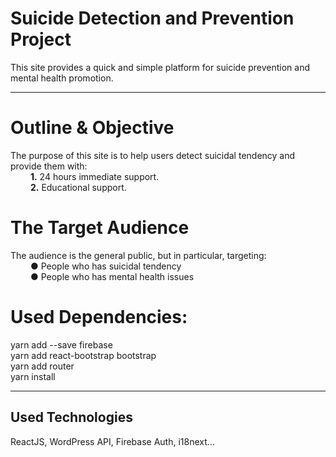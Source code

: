 # Suicide Detection and Prevention Project
This site provides a quick and simple platform for suicide prevention and mental health promotion.<hr/>

# Outline & Objective
The purpose of this site is to help users detect suicidal tendency and provide them with:<br/>
    &emsp;&emsp; <b>1.</b> 24 hours immediate support.<br/>
    &emsp;&emsp; <b>2.</b> Educational support.<br/>

# The Target Audience
The audience is the general public, but in particular, targeting:<br/>
    &emsp;&emsp; <b>●</b> People who has suicidal tendency<br/>
    &emsp;&emsp; <b>●</b> People who has mental health issues<br/>

# Used Dependencies:
yarn add --save firebase<br/>
yarn add react-bootstrap bootstrap<br/>
yarn add router<br/>
yarn install<hr/>

## Used Technologies
ReactJS, WordPress API, Firebase Auth, i18next...

